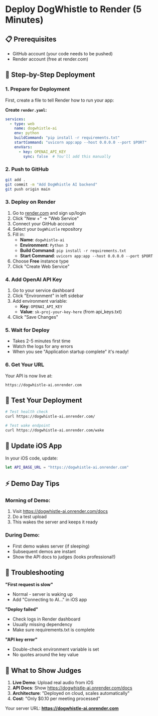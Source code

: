 # Deploy DogWhistle to Render (5 Minutes)

## 📋 Prerequisites
- GitHub account (your code needs to be pushed)
- Render account (free at render.com)

## 🚀 Step-by-Step Deployment

### 1. Prepare for Deployment
First, create a file to tell Render how to run your app:

**Create `render.yaml`:**
```yaml
services:
  - type: web
    name: dogwhistle-ai
    env: python
    buildCommand: "pip install -r requirements.txt"
    startCommand: "uvicorn app:app --host 0.0.0.0 --port $PORT"
    envVars:
      - key: OPENAI_API_KEY
        sync: false  # You'll add this manually
```

### 2. Push to GitHub
```bash
git add .
git commit -m "Add DogWhistle AI backend"
git push origin main
```

### 3. Deploy on Render

1. Go to [render.com](https://render.com) and sign up/login
2. Click "New +" → "Web Service"
3. Connect your GitHub account
4. Select your `DogWhistle` repository
5. Fill in:
   - **Name**: `dogwhistle-ai`
   - **Environment**: `Python 3`
   - **Build Command**: `pip install -r requirements.txt`
   - **Start Command**: `uvicorn app:app --host 0.0.0.0 --port $PORT`
6. Choose **Free** instance type
7. Click "Create Web Service"

### 4. Add OpenAI API Key

1. Go to your service dashboard
2. Click "Environment" in left sidebar
3. Add environment variable:
   - **Key**: `OPENAI_API_KEY`
   - **Value**: `sk-proj-your-key-here` (from api_keys.txt)
4. Click "Save Changes"

### 5. Wait for Deploy
- Takes 2-5 minutes first time
- Watch the logs for any errors
- When you see "Application startup complete" it's ready!

### 6. Get Your URL
Your API is now live at:
```
https://dogwhistle-ai.onrender.com
```

## 🧪 Test Your Deployment

```bash
# Test health check
curl https://dogwhistle-ai.onrender.com/

# Test wake endpoint
curl https://dogwhistle-ai.onrender.com/wake
```

## 📱 Update iOS App

In your iOS code, update:
```swift
let API_BASE_URL = "https://dogwhistle-ai.onrender.com"
```

## ⚡ Demo Day Tips

### Morning of Demo:
1. Visit https://dogwhistle-ai.onrender.com/docs
2. Do a test upload
3. This wakes the server and keeps it ready

### During Demo:
- First demo wakes server (if sleeping)
- Subsequent demos are instant
- Show the API docs to judges (looks professional!)

## 🚨 Troubleshooting

**"First request is slow"**
- Normal - server is waking up
- Add "Connecting to AI..." in iOS app

**"Deploy failed"**
- Check logs in Render dashboard
- Usually missing dependency
- Make sure requirements.txt is complete

**"API key error"**
- Double-check environment variable is set
- No quotes around the key value

## 🎯 What to Show Judges

1. **Live Demo**: Upload real audio from iOS
2. **API Docs**: Show https://dogwhistle-ai.onrender.com/docs
3. **Architecture**: "Deployed on cloud, scales automatically"
4. **Cost**: "Only $0.10 per meeting processed"

Your server URL: **https://dogwhistle-ai.onrender.com**